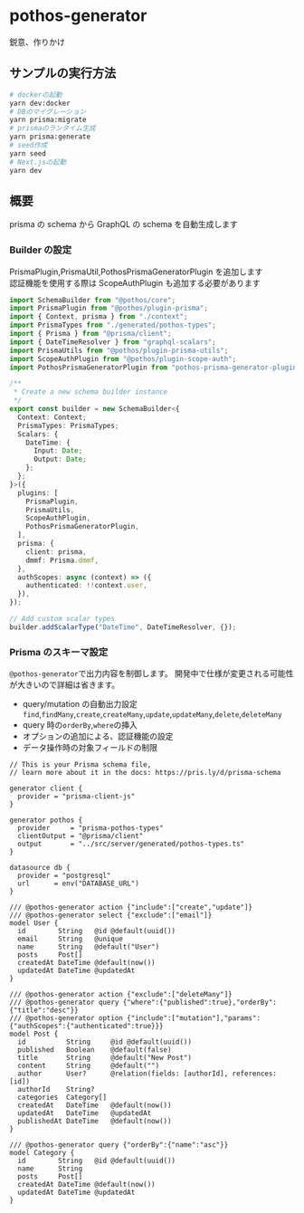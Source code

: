 # pothos-generator

鋭意、作りかけ

## サンプルの実行方法

```sh
# dockerの起動
yarn dev:docker
# DBのマイグレーション
yarn prisma:migrate
# prismaのランタイム生成
yarn prisma:generate
# seed作成
yarn seed
# Next.jsの起動
yarn dev
```

## 概要

prisma の schema から GraphQL の schema を自動生成します

### Builder の設定

PrismaPlugin,PrismaUtil,PothosPrismaGeneratorPlugin を追加します  
認証機能を使用する際は ScopeAuthPlugin も追加する必要があります

```ts
import SchemaBuilder from "@pothos/core";
import PrismaPlugin from "@pothos/plugin-prisma";
import { Context, prisma } from "./context";
import PrismaTypes from "./generated/pothos-types";
import { Prisma } from "@prisma/client";
import { DateTimeResolver } from "graphql-scalars";
import PrismaUtils from "@pothos/plugin-prisma-utils";
import ScopeAuthPlugin from "@pothos/plugin-scope-auth";
import PothosPrismaGeneratorPlugin from "pothos-prisma-generator-plugin";

/**
 * Create a new schema builder instance
 */
export const builder = new SchemaBuilder<{
  Context: Context;
  PrismaTypes: PrismaTypes;
  Scalars: {
    DateTime: {
      Input: Date;
      Output: Date;
    };
  };
}>({
  plugins: [
    PrismaPlugin,
    PrismaUtils,
    ScopeAuthPlugin,
    PothosPrismaGeneratorPlugin,
  ],
  prisma: {
    client: prisma,
    dmmf: Prisma.dmmf,
  },
  authScopes: async (context) => ({
    authenticated: !!context.user,
  }),
});

// Add custom scalar types
builder.addScalarType("DateTime", DateTimeResolver, {});
```

### Prisma のスキーマ設定

`@pothos-generator`で出力内容を制御します。
開発中で仕様が変更される可能性が大きいので詳細は省きます。

- query/mutation の自動出力設定  
  `find`,`findMany`,`create`,`createMany`,`update`,`updateMany`,`delete`,`deleteMany`
- query 時の`orderBy`,`where`の挿入
- オプションの追加による、認証機能の設定
- データ操作時の対象フィールドの制限

```prisma
// This is your Prisma schema file,
// learn more about it in the docs: https://pris.ly/d/prisma-schema

generator client {
  provider = "prisma-client-js"
}

generator pothos {
  provider     = "prisma-pothos-types"
  clientOutput = "@prisma/client"
  output       = "../src/server/generated/pothos-types.ts"
}

datasource db {
  provider = "postgresql"
  url      = env("DATABASE_URL")
}

/// @pothos-generator action {"include":["create","update"]}
/// @pothos-generator select {"exclude":["email"]}
model User {
  id        String   @id @default(uuid())
  email     String   @unique
  name      String   @default("User")
  posts     Post[]
  createdAt DateTime @default(now())
  updatedAt DateTime @updatedAt
}

/// @pothos-generator action {"exclude":["deleteMany"]}
/// @pothos-generator query {"where":{"published":true},"orderBy":{"title":"desc"}}
/// @pothos-generator option {"include":["mutation"],"params":{"authScopes":{"authenticated":true}}}
model Post {
  id          String     @id @default(uuid())
  published   Boolean    @default(false)
  title       String     @default("New Post")
  content     String     @default("")
  author      User?      @relation(fields: [authorId], references: [id])
  authorId    String?
  categories  Category[]
  createdAt   DateTime   @default(now())
  updatedAt   DateTime   @updatedAt
  publishedAt DateTime   @default(now())
}

/// @pothos-generator query {"orderBy":{"name":"asc"}}
model Category {
  id        String   @id @default(uuid())
  name      String
  posts     Post[]
  createdAt DateTime @default(now())
  updatedAt DateTime @updatedAt
}
```
